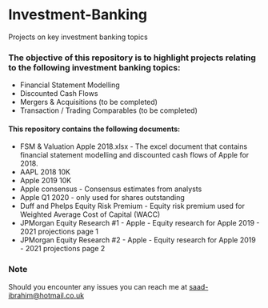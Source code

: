 # Investment-Banking
Projects on key investment banking topics

### The objective of this repository is to highlight projects relating to the following investment banking topics:
- Financial Statement Modelling
- Discounted Cash Flows
- Mergers & Acquisitions (to be completed)
- Transaction / Trading Comparables (to be completed)

#### This repository contains the following documents:
- FSM & Valuation Apple 2018.xlsx - The excel document that contains financial statement modelling and discounted cash flows of Apple for 2018.
- AAPL 2018 10K
- Apple 2019 10K
- Apple consensus - Consensus estimates from analysts
- Apple Q1 2020 - only used for shares outstanding
- Duff and Phelps Equity Risk Premium - Equity risk premium used for Weighted Average Cost of Capital (WACC)
- JPMorgan Equity Research #1 - Apple - Equity research for Apple 2019 - 2021 projections page 1
- JPMorgan Equity Research #2 - Apple - Equity research for Apple 2019 - 2021 projections page 2

### Note
Should you encounter any issues you can reach me at saad-ibrahim@hotmail.co.uk
